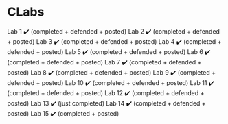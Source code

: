 # CLabs
 Lab 1  ✔️ (completed + defended + posted)
 Lab 2  ✔️ (completed + defended + posted)
 Lab 3  ✔️ (completed + defended + posted)
 Lab 4  ✔️ (completed + defended + posted)
 Lab 5  ✔️ (completed + defended + posted)
 Lab 6  ✔️ (completed + defended + posted)
 Lab 7  ✔️ (completed + defended + posted)
 Lab 8  ✔️ (completed + defended + posted)
 Lab 9  ✔️ (completed + defended + posted)
 Lab 10 ✔️ (completed + defended + posted)
 Lab 11 ✔️ (completed + defended + posted)
 Lab 12 ✔️ (completed + defended + posted)
 Lab 13 ✔️ (just completed)
 Lab 14 ✔️ (completed + defended + posted)
 Lab 15 ✔️ (completed + posted)
